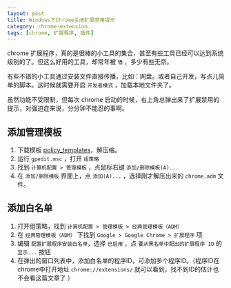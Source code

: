 ```yaml
---
layout: post
title: Windows下Chrome关闭扩展禁用提示
category: chrome-extension
tags: [chrome, 扩展程序, 插件]
---
```


chrome 扩展程序，真的是很棒的小工具的集合，甚至有些工具已经可以达到系统级别的了。但这么好用的工具，却常年被 `墙` ，多少有些无奈。

有些不错的小工具通过安装文件直接传播，比如：网盘。或者自己开发，写点儿简单的脚本。这时候就需要开启 `开发者模式` ，加载本地文件夹了。

虽然功能不受限制，但每次 chrome 启动的时候，右上角总弹出来了扩展禁用的提示，对强迫症来说，分分钟不能忍的事啊。

## 添加管理模板

1. 下载模板 [policy_templates](http://pan.baidu.com/s/1pLhJNyr)，解压缩。
2. 运行 `gpedit.msc` ，打开 `组策略` 
3. 找到 `计算机配置 > 管理模板` ，点鼠标右键 `添加/删除模板(A)...` 
4. 在 `添加/删除模板` 界面上，点 `添加(A)...` ，选择刚才解压出来的 `chrome.adm` 文件。

## 添加白名单

1. 打开组策略，找到 `计算机配置 > 管理模板 > 经典管理模板（ADM）`
2. 在 `经典管理模板（ADM）` 下找到 `Google > Google Chrome > 扩展程序` 项
3. 编辑 `配置扩展程序安装白名单`，选择 `已启用` ，点 `要从黑名单中配出的扩展程序 ID` 的 `显示...` 按钮
4. 在弹出的窗口列表中，添加白名单的程序ID，可添加多个程序ID。（程序ID在chrome中打开地址 `chrome://extensions/` 就可以看到，找不到ID的估计也不会看这篇文章了 <i class="fa fa-smile-o"></i> ）
